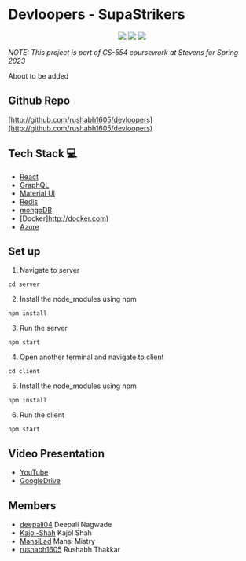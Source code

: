 # Devloopers - SupaStrikers

<p align="center">
<img src="https://img.shields.io/badge/-React-eee?style=flat-square&logo=react" />
<img src="https://img.shields.io/badge/-GraphQL-eee?style=flat-square&logo=graphql" />
<img src="https://img.shields.io/badge/-MongoDB-eee?style=flat-square&logo=mongodb" />
</p>

_NOTE: This project is part of CS-554 coursework at Stevens for Spring 2023_

About to be added

## Github Repo

[http://github.com/rushabh1605/devloopers](http://github.com/rushabh1605/devloopers)

## Tech Stack 💻
* [React](https://reactjs.org/)
* [GraphQL](https://graphql.org)
* [Material UI](https://mui.com/)
* [Redis](https://redis.com)
* [mongoDB](https://www.mongodb.com)
* [Docker]http://docker.com)
* [Azure](https://azure.microsoft.com/en-us)

## Set up

1. Navigate to server

```
cd server
```

2. Install the node_modules using npm

```
npm install
```

3. Run the server

```
npm start
```
4. Open another terminal and navigate to client

```
cd client
```

5. Install the node_modules using npm

```
npm install
```

6. Run the client

```
npm start
```



## Video Presentation

- [YouTube](www.youtube.com)
- [GoogleDrive](drive.google.com)

## Members

- [deepali04](https://github.com/deepali04) Deepali Nagwade
- [Kajol-Shah](https://github.com/Kajol-Shah) Kajol Shah
- [MansiLad](https://github.com/MansiLad) Mansi Mistry
- [rushabh1605](https://github.com/rushabh1605) Rushabh Thakkar
